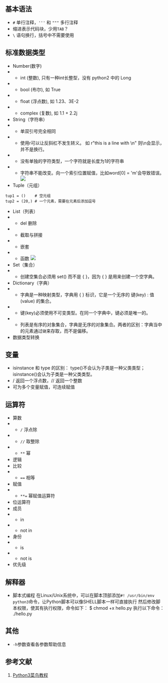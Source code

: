 ## 基本语法
- `#` 单行注释，`'''` 和 `"""` 多行注释
- 缩进表示代码块，少用`TAB`？
- `\` 语句换行，括号中不需要使用
## 标准数据类型
- Number(数字)
- - int (整数), 只有一种int长整型，没有 python2 中的 Long
- - bool (布尔), 如 True
- - float (浮点数), 如 1.23、3E-2
- - complex (复数), 如 1.1 + 2.2j
- String（字符串）
- - 单双引号完全相同
- - 使用r可以让反斜杠不发生转义。 如 r"this is a line with \n" 则\n会显示，并不是换行。
- - 没有单独的字符类型，一个字符就是长度为1的字符串
- - 字符串不能改变。向一个索引位置赋值，比如word[0] = 'm'会导致错误。
![](https://www.runoob.com/wp-content/uploads/2013/11/o99aU.png)
- Tuple（元组）
```
tup1 = ()    # 空元组
tup2 = (20,) # 一个元素，需要在元素后添加逗号
```
- List（列表）
- - del 删除
- - 截取与拼接
- - 嵌套
- - 函数
![](https://www.runoob.com/wp-content/uploads/2013/11/list_slicing1.png)
- Set（集合）
- - 创建空集合必须用 set() 而不是 { }，因为 { } 是用来创建一个空字典。
- Dictionary（字典）
- - 字典是一种映射类型，字典用 { } 标识，它是一个无序的 键(key) : 值(value) 的集合。
- - 键(key)必须使用不可变类型。在同一个字典中，键必须是唯一的。
- - 列表是有序的对象集合，字典是无序的对象集合。两者的区别：字典当中的元素通过`键`来存取，而不是偏移。
- 数据类型转换
## 变量
- isinstance 和 type 的区别：
  type()不会认为子类是一种父类类型；
  isinstance()会认为子类是一种父类类型。
 - / 返回一个浮点数，// 返回一个整数
 - 可为多个变量赋值，可连续赋值
## 运算符
- 算数
- - `/` 浮点除
- - `//` 取整除
- - `**` 幂
- 逻辑
- 比较
- - `==` 相等
- 赋值
- - `**=` 	幂赋值运算符
- 位运算符
- 成员
- - in
- - not in
- 身份
- - is
- - not is
- 优先级
## 解释器
- 脚本式编程
  在Linux/Unix系统中，可以在脚本顶部添加`#! /usr/bin/env python3`命令，让Python脚本可以像SHELL脚本一样可直接执行
  然后修改脚本权限，使其有执行权限，命令如下：
  $ chmod +x hello.py
  执行以下命令：
  ./hello.py
## 其他
- `-h`参数查看各参数帮助信息
## 参考文献
1. [Python3菜鸟教程](https://www.runoob.com/python3/python3-tutorial.html)
